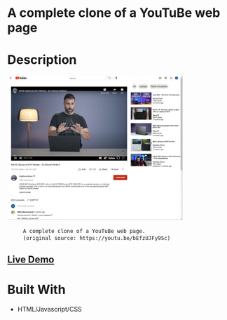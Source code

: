 # A complete clone of a YouTuBe web page

# Description

[<img alt="" width="400px" src="images/example.png" />](https://samgliu.github.io/THO-youtube-page-css/)

         A complete clone of a YouTuBe web page.
         (original source: https://youtu.be/bEfzUJFy9Sc)

[<h2>Live Demo</h2>](https://samgliu.github.io/THO-youtube-page-css/)

# Built With

-   HTML/Javascript/CSS
